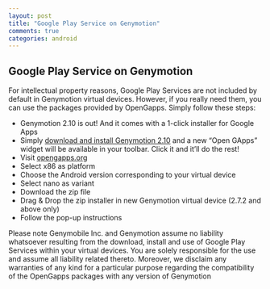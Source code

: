 ```yaml
---
layout: post
title: "Google Play Service on Genymotion"
comments: true
categories: android
---
```


## Google Play Service on Genymotion

For intellectual property reasons, Google Play Services are not included by default in Genymotion virtual devices. However, if you really need them, you can use the packages provided by OpenGapps. Simply follow these steps:

- Genymotion 2.10 is out! And it comes with a 1-click installer for Google Apps
- Simply [download and install Genymotion 2.10](http://genymotion.com/download) and a new “Open GApps” widget will be available in your toolbar. Click it and it’ll do the rest!
- Visit [opengapps.org](http://www.opengapps.org)
- Select x86 as platform
- Choose the Android version corresponding to your virtual device
- Select nano as variant
- Download the zip file
- Drag & Drop the zip installer in new Genymotion virtual device (2.7.2 and above only)
- Follow the pop-up instructions


Please note Genymobile Inc. and Genymotion assume no liability whatsoever resulting from the download, install and use of Google Play Services within your virtual devices. You are solely responsible for the use and assume all liability related thereto. Moreover, we disclaim any warranties of any kind for a particular purpose regarding the compatibility of the OpenGapps packages with any version of Genymotion